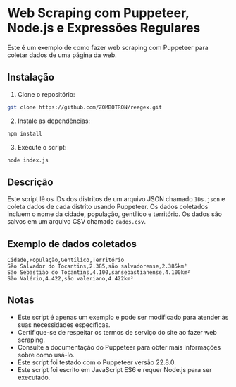 # Web Scraping com Puppeteer, Node.js e Expressões Regulares

Este é um exemplo de como fazer web scraping com Puppeteer para coletar dados de uma página da web.

## Instalação

1. Clone o repositório:

```bash
git clone https://github.com/ZOMBOTRON/reegex.git
```

2. Instale as dependências:

```bash
npm install
```

3. Execute o script:

```bash
node index.js
```

## Descrição

Este script lê os IDs dos distritos de um arquivo JSON chamado `IDs.json` e coleta dados de cada distrito usando Puppeteer. Os dados coletados incluem o nome da cidade, população, gentílico e território. Os dados são salvos em um arquivo CSV chamado `dados.csv`.

## Exemplo de dados coletados

```
Cidade,População,Gentílico,Território
São Salvador do Tocantins,2.385,são salvadorense,2.385km²
São Sebastião do Tocantins,4.100,sansebastianense,4.100km²
São Valério,4.422,são valeriano,4.422km²
```

## Notas

- Este script é apenas um exemplo e pode ser modificado para atender às suas necessidades específicas.
- Certifique-se de respeitar os termos de serviço do site ao fazer web scraping.
- Consulte a documentação do Puppeteer para obter mais informações sobre como usá-lo.
- Este script foi testado com o Puppeteer versão 22.8.0.
- Este script foi escrito em JavaScript ES6 e requer Node.js para ser executado.
